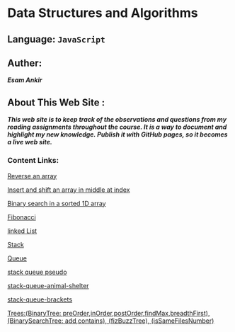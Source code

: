 # Data Structures and Algorithms

## Language: `JavaScript`

## Auther:
 ***Esam Ankir***

## About This Web Site :
***This web site is to keep track of the observations and questions from my reading assignments throughout the course. It is a way to document and highlight my new knowledge. Publish it with GitHub pages, so it becomes a live web site.***


### Content Links:

[Reverse an array](./whiteboard-challenges/array-reverse/README.md)

[Insert and shift an array in middle at index](./whiteboard-challenges/array-insert-shift/README.md)

[Binary search in a sorted 1D array](./whiteboard-challenges/array-binary-search/README.md)

[Fibonacci](./whiteboard-challenges/fibonacci/README.md)

[linked List](./datastructure-challenges/linked-list/README.md)

[Stack](./datastructure-challenges/stack/README.md)

[Queue](./datastructure-challenges/queue/README.md)

[stack queue pseudo](./datastructure-challenges/stack-queue/stack-queue-pseudo/README.md)

[stack-queue-animal-shelter](./datastructure-challenges/stack-queue/stack-queue-animal-shelter/README.md)

[stack-queue-brackets](./datastructure-challenges/stack-queue/stack-queue-brackets/README.md)

[Trees:(BinaryTree: preOrder,inOrder,postOrder,findMax,breadthFirst), (BinarySearchTree: add,contains), (fizBuzzTree), (isSameFilesNumber)](./datastructure-challenges/trees/README.md)








